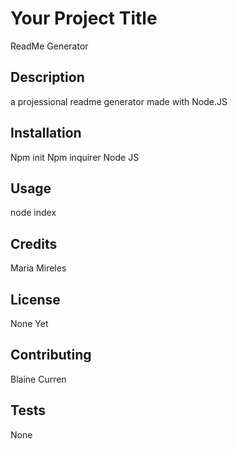 # Your Project Title
ReadMe Generator
## Description
a projessional readme generator made with Node.JS
## Installation
Npm init Npm inquirer Node JS
## Usage
node index
## Credits
Maria Mireles
## License
None Yet
## Contributing
Blaine Curren
## Tests
None
  
